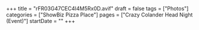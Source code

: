 +++
title = "rFR03G47CEC4I4M5Rx0D.avif"
draft = false
tags = ["Photos"]
categories = ["ShowBiz Pizza Place"]
pages = ["Crazy Colander Head Night (Event)"]
startDate = ""
+++
